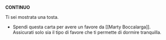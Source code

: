 **CONTINUO**

Ti sei mostrata una tosta.
- Spendi questa carta per avere un favore da [[Marty Boccalarga]]. Assicurati solo sia il tipo di favore che ti permette di dormire tranquilla.